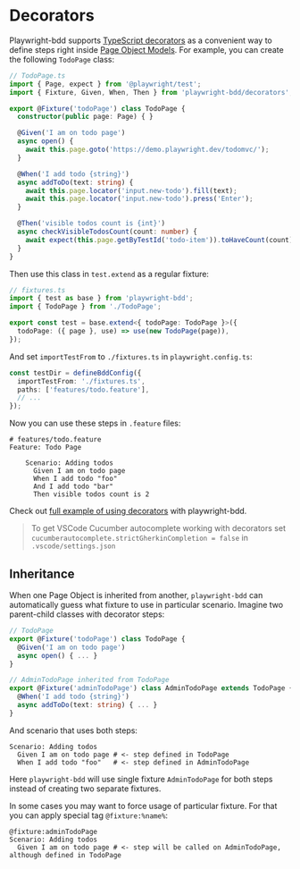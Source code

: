 # Decorators
Playwright-bdd supports [TypeScript decorators](https://www.typescriptlang.org/docs/handbook/release-notes/typescript-5-0.html#decorators) as a convenient way to define steps right inside [Page Object Models](https://playwright.dev/docs/pom). For example, you can create the following `TodoPage` class:

```ts
// TodoPage.ts
import { Page, expect } from '@playwright/test';
import { Fixture, Given, When, Then } from 'playwright-bdd/decorators';

export @Fixture('todoPage') class TodoPage {
  constructor(public page: Page) { }

  @Given('I am on todo page')
  async open() {
    await this.page.goto('https://demo.playwright.dev/todomvc/');
  }

  @When('I add todo {string}')
  async addToDo(text: string) {
    await this.page.locator('input.new-todo').fill(text);
    await this.page.locator('input.new-todo').press('Enter');
  }

  @Then('visible todos count is {int}')
  async checkVisibleTodosCount(count: number) {
    await expect(this.page.getByTestId('todo-item')).toHaveCount(count);
  }
}
```

Then use this class in `test.extend` as a regular fixture:
```ts
// fixtures.ts
import { test as base } from 'playwright-bdd';
import { TodoPage } from './TodoPage';

export const test = base.extend<{ todoPage: TodoPage }>({
  todoPage: ({ page }, use) => use(new TodoPage(page)),
});
```

And set `importTestFrom` to `./fixtures.ts` in `playwright.config.ts`:
```ts
const testDir = defineBddConfig({
  importTestFrom: './fixtures.ts',
  paths: ['features/todo.feature'],
  // ...
});
```

Now you can use these steps in `.feature` files:
```gherkin
# features/todo.feature
Feature: Todo Page

    Scenario: Adding todos
      Given I am on todo page
      When I add todo "foo"
      And I add todo "bar"
      Then visible todos count is 2
```
Check out [full example of using decorators](examples/decorators) with playwright-bdd.

> To get VSCode Cucumber autocomplete working with decorators set `cucumberautocomplete.strictGherkinCompletion = false` in `.vscode/settings.json`

## Inheritance
When one Page Object is inherited from another, `playwright-bdd` can automatically guess
what fixture to use in particular scenario. Imagine two parent-child classes with decorator steps:

```ts
// TodoPage
export @Fixture('todoPage') class TodoPage {
  @Given('I am on todo page')
  async open() { ... }
}

// AdminTodoPage inherited from TodoPage
export @Fixture('adminTodoPage') class AdminTodoPage extends TodoPage {
  @When('I add todo {string}')
  async addToDo(text: string) { ... }
}
```  
And scenario that uses both steps:
```gherkin
Scenario: Adding todos
  Given I am on todo page # <- step defined in TodoPage
  When I add todo "foo"   # <- step defined in AdminTodoPage
```
Here `playwright-bdd` will use single fixture `AdminTodoPage` for both steps instead of creating two separate fixtures.

In some cases you may want to force usage of particular fixture.
For that you can apply special tag `@fixture:%name%`:
```gherkin
@fixture:adminTodoPage
Scenario: Adding todos
  Given I am on todo page # <- step will be called on AdminTodoPage, although defined in TodoPage
```